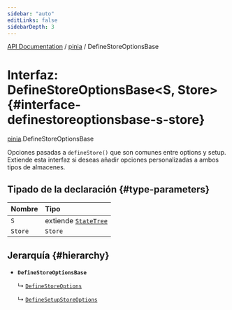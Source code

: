 ```yaml
---
sidebar: "auto"
editLinks: false
sidebarDepth: 3
---
```


[API Documentation](../index.md) / [pinia](../modules/pinia.md) / DefineStoreOptionsBase

# Interfaz: DefineStoreOptionsBase<S, Store\> {#interface-definestoreoptionsbase-s-store}

[pinia](../modules/pinia.md).DefineStoreOptionsBase

Opciones pasadas a `defineStore()` que son comunes entre options y setup. 
Extiende esta interfaz si deseas añadir opciones personalizadas a ambos tipos de almacenes.

## Tipado de la declaración {#type-parameters}

| Nombre | Tipo |
| :------ | :------ |
| `S` | extiende [`StateTree`](../modules/pinia.md#statetree) |
| `Store` | `Store` |

## Jerarquía {#hierarchy}

- **`DefineStoreOptionsBase`**

  ↳ [`DefineStoreOptions`](pinia.DefineStoreOptions.md)

  ↳ [`DefineSetupStoreOptions`](pinia.DefineSetupStoreOptions.md)
